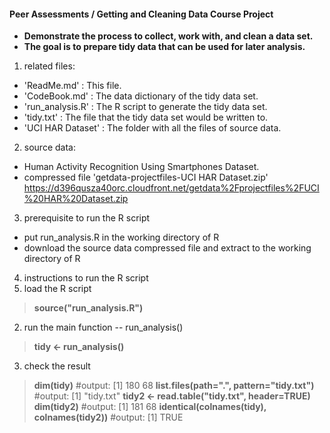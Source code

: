 #### Peer Assessments / Getting and Cleaning Data Course Project
- **Demonstrate the process to collect, work with, and clean a data set.**
- **The goal is to prepare tidy data that can be used for later analysis.**

1. related files:
 - 'ReadMe.md' : This file.
 - 'CodeBook.md' : The data dictionary of the tidy data set.
 - 'run_analysis.R' : The R script to generate the tidy data set.
 - 'tidy.txt' : The file that the tidy data set would be written to.
 - 'UCI HAR Dataset' : The folder with all the files of source data.

2. source data:
 - Human Activity Recognition Using Smartphones Dataset.
 - compressed file 'getdata-projectfiles-UCI HAR Dataset.zip'
   https://d396qusza40orc.cloudfront.net/getdata%2Fprojectfiles%2FUCI%20HAR%20Dataset.zip

3. prerequisite to run the R script
 - put run_analysis.R in the working directory of R
 - download the source data compressed file and extract to the working directory of R

4. instructions to run the R script
 1. load the R script

>  **source("run_analysis.R")**

 2. run the main function -- run_analysis()

>  **tidy <- run_analysis()**

 3. check the result

>  **dim(tidy)**                                   #output: [1] 180  68
>  **list.files(path=".", pattern="tidy.txt")**    #output: [1] "tidy.txt"
>  **tidy2 <- read.table("tidy.txt", header=TRUE)**
>  **dim(tidy2)**                                  #output: [1] 181  68
>  **identical(colnames(tidy), colnames(tidy2))**  #output: [1] TRUE

